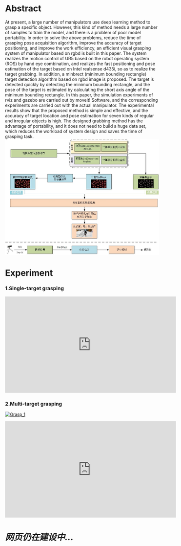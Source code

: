 # Abstract
At present, a large number of manipulators use deep learning method to grasp a specific object. However, this kind of method needs a large number of samples to train the model, and there is a problem of poor model portability. In order to solve the above problems, reduce the time of grasping pose acquisition algorithm, improve the accuracy of target positioning, and improve the work efficiency, an efficient visual grasping system of manipulator based on rgbd is built in this paper. The system realizes the motion control of UR5 based on the robot operating system (ROS) by hand eye combination, and realizes the fast positioning and pose estimation of the target based on Intel realsense d435i, so as to realize the target grabbing. In addition, a minbrect (minimum bounding rectangle) target detection algorithm based on rgbd image is proposed. The target is detected quickly by detecting the minimum bounding rectangle, and the pose of the target is estimated by calculating the short axis angle of the minimum bounding rectangle. In this paper, the simulation experiments of rviz and gazebo are carried out by moveit! Software, and the corresponding experiments are carried out with the actual manipulator. The experimental results show that the proposed method is simple and effective, and the accuracy of target location and pose estimation for seven kinds of regular and irregular objects is high. The designed grabbing method has the advantage of portability, and it does not need to build a huge data set, which reduces the workload of system design and saves the time of grasping task.
![Visual grasp flow chart](https://github.com/QRayMoor/MinBRect/blob/main/Images/Visual%20grasp%20flow%20chart.jpg)
# Experiment

### 1.Single-target grasping

<iframe width="560" height="315" src=https://youtu.be/V4QIez8l8vc" frameborder="0" allow="accelerometer; autoplay; encrypted-media; gyroscope; picture-in-picture" allowfullscreen=""></iframe>

### 2.Multi-target grasping

[![Grasp_1](https://res.cloudinary.com/marcomontalbano/image/upload/v1608188630/video_to_markdown/images/youtube--V4QIez8l8vc-c05b58ac6eb4c4700831b2b3070cd403.jpg)](https://youtu.be/V4QIez8l8vc "Grasp_1")
<iframe width="560" height="315" src="https://www.youtube.com/embed/RBFFCLiWhRw" frameborder="0" allow="accelerometer; autoplay; encrypted-media; gyroscope; picture-in-picture" allowfullscreen=""></iframe>

# *网页仍在建设中...*

